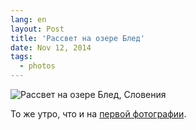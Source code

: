 ```yaml
---
lang: en
layout: Post
title: 'Рассвет на озере Блед'
date: Nov 12, 2014
tags:
  - photos
---
```


![Рассвет на озере Блед, Словения](photo://2014-10-13_3505_Artem_Sapegin)

То же утро, что и на [первой фотографии](http://birdwatcher.ru/blog/5748/).
